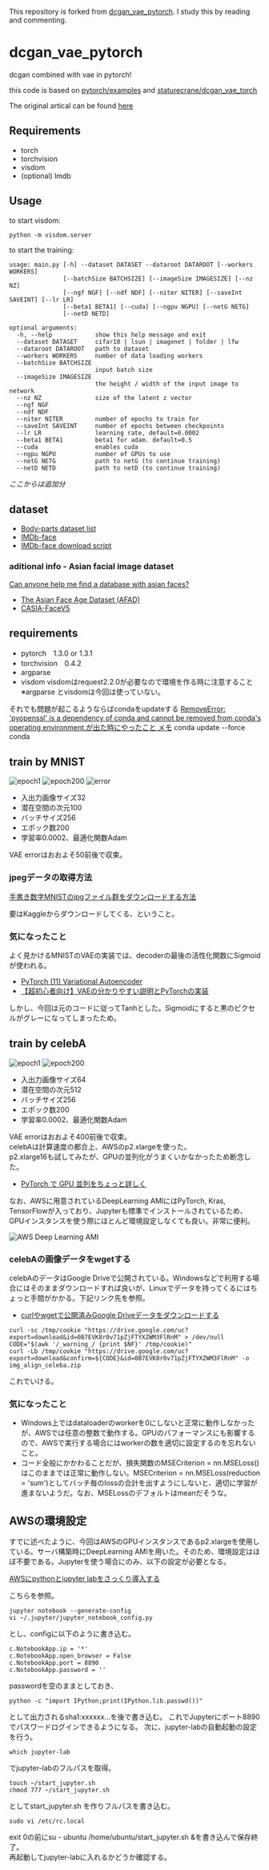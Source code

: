This repository is forked from [dcgan_vae_pytorch](https://github.com/seangal/dcgan_vae_pytorch/).
I study this by reading and commenting.

# dcgan_vae_pytorch
dcgan combined with vae in pytorch!

this code is based on [pytorch/examples](https://github.com/pytorch/examples) and [staturecrane/dcgan_vae_torch](https://github.com/staturecrane/dcgan_vae_torch)

The original artical can be found [here](https://arxiv.org/abs/1512.09300)
## Requirements
* torch
* torchvision
* visdom
* (optional) lmdb

## Usage
to start visdom:
```
python -m visdom.server
```


to start the training:
```
usage: main.py [-h] --dataset DATASET --dataroot DATAROOT [--workers WORKERS]
               [--batchSize BATCHSIZE] [--imageSize IMAGESIZE] [--nz NZ]
               [--ngf NGF] [--ndf NDF] [--niter NITER] [--saveInt SAVEINT] [--lr LR]
               [--beta1 BETA1] [--cuda] [--ngpu NGPU] [--netG NETG]
               [--netD NETD]

optional arguments:
  -h, --help            show this help message and exit
  --dataset DATASET     cifar10 | lsun | imagenet | folder | lfw
  --dataroot DATAROOT   path to dataset
  --workers WORKERS     number of data loading workers
  --batchSize BATCHSIZE
                        input batch size
  --imageSize IMAGESIZE
                        the height / width of the input image to network
  --nz NZ               size of the latent z vector
  --ngf NGF
  --ndf NDF
  --niter NITER         number of epochs to train for
  --saveInt SAVEINT     number of epochs between checkpoints
  --lr LR               learning rate, default=0.0002
  --beta1 BETA1         beta1 for adam. default=0.5
  --cuda                enables cuda
  --ngpu NGPU           number of GPUs to use
  --netG NETG           path to netG (to continue training)
  --netD NETD           path to netD (to continue training)
```

_ここからは追加分_

## dataset

- [Body-parts dataset list](https://github.com/arXivTimes/arXivTimes/blob/a51bfe64a3862e4cceafa3863b777f473f6c0900/datasets/README.md#bodyparts)
- [IMDb-face](https://github.com/fwang91/IMDb-Face)
- [IMDb-face download script](https://github.com/IrvingShu/IMDb-Face-Download)

### aditional info - Asian facial image dataset

[Can anyone help me find a database with asian faces?](https://www.researchgate.net/post/Can_anyone_help_me_find_a_database_with_asian_faces)
- [The Asian Face Age Dataset (AFAD)](https://afad-dataset.github.io/)
- [CASIA-FaceV5](http://biometrics.idealtest.org/dbDetailForUser.do?id=9)

## requirements

- pytorch　1.3.0 or 1.3.1
- torchvision　0.4.2
- argparse
- visdom
visdomはrequest2.2.0が必要なので環境を作る時に注意すること  
※argparse とvisdomは今回は使っていない。

それでも問題が起こるようならばcondaをupdateする
[RemoveError: 'pyopenssl' is a dependency of conda and cannot be removed from conda's operating environment.が出た時にやったこと メモ](https://knaka20blue.hatenablog.com/entry/2019/02/25/131937)
conda update --force conda

## train by MNIST

![epoch1](MNIST_epoch1.PNG)
![epoch200](MNIST_epoch.PNG)
![error](MNIST_learning.PNG)

- 入出力画像サイズ32
- 潜在空間の次元100
- バッチサイズ256
- エポック数200
- 学習率0.0002、最適化関数Adam

VAE errorはおおよそ50前後で収束。

### jpegデータの取得方法
[手書き数字MNISTのjpgファイル群をダウンロードする方法](https://i-doctor.sakura.ne.jp/font/?p=20494)

要はKaggleからダウンロードしてくる、ということ。

### 気になったこと
よく見かけるMNISTのVAEの実装では、decoderの最後の活性化関数にSigmoidが使われる。
- [PyTorch (11) Variational Autoencoder](http://aidiary.hatenablog.com/entry/20180228/1519828344)
- [【超初心者向け】VAEの分かりやすい説明とPyTorchの実装](https://tips-memo.com/vae-pytorch)

しかし、今回は元のコードに従ってTanhとした。Sigmoidにすると黒のピクセルがグレーになってしまったため。

## train by celebA

![epoch1](celebA_epoch1.PNG)
![epoch200](celebA_epoch200.PNG)

- 入出力画像サイズ64
- 潜在空間の次元512
- バッチサイズ256
- エポック数200
- 学習率0.0002、最適化関数Adam

VAE errorはおおよそ400前後で収束。  
celebAは計算速度の都合上、AWSのp2.xlargeを使った。  
p2.xlarge16も試してみたが、GPUの並列化がうまくいかなかったため断念した。

- [PyTorch で GPU 並列をちょっと詳しく](https://nomoto-eriko.hatenablog.com/entry/2019/06/03/174633)

なお、AWSに用意されているDeepLearning AMIにはPyTorch, Kras, TensorFlowが入っており、Jupyterも標準でインストールされているため、GPUインスタンスを使う際にほとんど環境設定しなくても良い。非常に便利。

![AWS Deep Learning AMI](AWS_ami.PNG)

### celebAの画像データをwgetする
celebAのデータはGoogle Driveで公開されている。Windowsなどで利用する場合にはそのままダウンロードすれば良いが、Linuxでデータを持ってくるにはちょっと手間がかかる。下記リンク先を参照。

- [curlやwgetで公開済みGoogle Driveデータをダウンロードする](https://qiita.com/namakemono/items/c963e75e0af3f7eed732)

```
curl -sc /tmp/cookie "https://drive.google.com/uc?export=download&id=0B7EVK8r0v71pZjFTYXZWM3FlRnM" > /dev/null
CODE="$(awk '/_warning_/ {print $NF}' /tmp/cookie)"  
curl -Lb /tmp/cookie "https://drive.google.com/uc?export=download&confirm=${CODE}&id=0B7EVK8r0v71pZjFTYXZWM3FlRnM" -o img_align_celeba.zip
```

これでいける。

### 気になったこと
- Windows上ではdataloaderのworkerを0にしないと正常に動作しなかったが、AWSでは任意の整数で動作する。GPUのパフォーマンスにも影響するので、AWSで実行する場合にはworkerの数を適切に設定するのを忘れないこと。
- コード全般にかかわることだが、損失関数のMSECriterion = nn.MSELoss()はこのままでは正常に動作しない。MSECriterion = nn.MSELoss(reduction = 'sum')としてバッチ毎のlossの合計を出すようにしないと、適切に学習が進まないようだ。なお、MSELossのデフォルトはmeanだそうな。

## AWSの環境設定

すでに述べたように、今回はAWSのGPUインスタンスであるp2.xlargeを使用している。サーバ構築時にDeepLearning AMIを用いた。そのため、環境設定はほぼ不要である。Jupyterを使う場合にのみ、以下の設定が必要となる。

[AWSにpythonとjupyter labをさっくり導入する](http://wanko-sato.hatenablog.com/entry/2018/09/09/163043)

こちらを参照。

```
jupyter notebook --generate-config
vi ~/.jupyter/jupyter_notebook_config.py
```

とし、configに以下のように書き込む。

```
c.NotebookApp.ip = '*'
c.NotebookApp.open_browser = False
c.NotebookApp.port = 8890
c.NotebookApp.password = ''
```

passwordを空のままとしておき、

```
python -c "import IPython;print(IPython.lib.passwd())"
```

として出力されるsha1:xxxxxx...を後で書き込む。
これでJupyterにポート8890でパスワードログインできるようになる。
次に、jupyter-labの自動起動の設定を行う。

```
which jupyter-lab
```

でjupyter-labのフルパスを取得。

```
touch ~/start_jupyter.sh
chmod 777 ~/start_jupyter.sh
```

としてstart_jupyter.sh を作りフルパスを書き込む。

```
sudo vi /etc/rc.local
```

exit 0の前にsu - ubuntu /home/ubuntu/start_jupyter.sh &を書き込んで保存終了。  
再起動してjupyter-labに入れるかどうか確認する。
